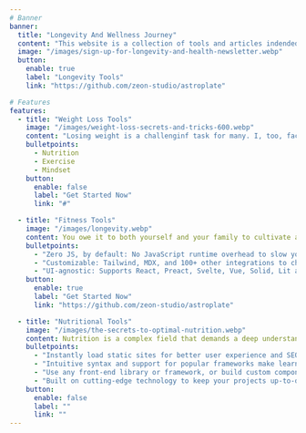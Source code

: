 ```yaml
---
# Banner
banner:
  title: "Longevity And Wellness Journey"
  content: "This website is a collection of tools and articles indended to help you stay young and healthy."
  image: "/images/sign-up-for-longevity-and-health-newsletter.webp"
  button:
    enable: true
    label: "Longevity Tools"
    link: "https://github.com/zeon-studio/astroplate"

# Features
features:
  - title: "Weight Loss Tools"
    image: "/images/weight-loss-secrets-and-tricks-600.webp"
    content: "Losing weight is a challenginf task for many. I, too, faced my own share of struggles during a time when reliable information was scarce. It took me years of diligent research, reading countless books and articles, to finally discover what worked best for me. Eventually, I triumphed over this challenge, not only shedding the excess pounds but also maintaining a healthy weight. Now, I want to share with you what I know and help you on your journey."
    bulletpoints:
      - Nutrition
      - Exercise
      - Mindset
    button:
      enable: false
      label: "Get Started Now"
      link: "#"

  - title: "Fitness Tools"
    image: "/images/longevity.webp"
    content: You owe it to both yourself and your family to cultivate a robust and healthy body. However, many individuals often find themselves uncertain about where to commence or how to sustain their journey. I am here to not only demonstrate what I personally undertake but also to guide you on your own path.
    bulletpoints:
      - "Zero JS, by default: No JavaScript runtime overhead to slow you down."
      - "Customizable: Tailwind, MDX, and 100+ other integrations to choose from."
      - "UI-agnostic: Supports React, Preact, Svelte, Vue, Solid, Lit and more."
    button:
      enable: true
      label: "Get Started Now"
      link: "https://github.com/zeon-studio/astroplate"

  - title: "Nutritional Tools"
    image: "/images/the-secrets-to-optimal-nutrition.webp"
    content: Nutrition is a complex field that demands a deep understanding. It encompasses more than just weight management; it involves protecting your body from the adverse effects of nutrient deficiencies or excesses. It might come as a surprise that through proper nutrition, you can potentially decelerate the aging process and even reverse some DNA damage. Allow me to demonstrate how.
    bulletpoints:
      - "Instantly load static sites for better user experience and SEO."
      - "Intuitive syntax and support for popular frameworks make learning and using Astro a breeze."
      - "Use any front-end library or framework, or build custom components, for any project size."
      - "Built on cutting-edge technology to keep your projects up-to-date with the latest web standards."
    button:
      enable: false
      label: ""
      link: ""
---
```

